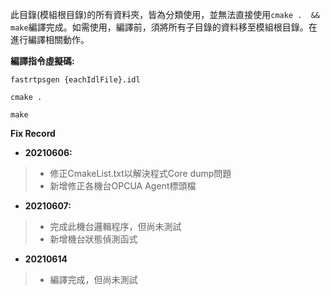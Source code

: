 此目錄(模組根目錄)的所有資料夾，皆為分類使用，並無法直接使用`cmake .  && make`編譯完成。如需使用，編譯前，須將所有子目錄的資料移至模組根目錄。在進行編譯相關動作。

**編譯指令虛擬碼:**
```
fastrtpsgen {eachIdlFile}.idl

cmake .

make
```

**Fix Record**

- **20210606:**
>- 修正CmakeList.txt以解決程式Core dump問題
>- 新增修正各機台OPCUA Agent標頭檔

- **20210607:**
>- 完成此機台邏輯程序，但尚未測試
>- 新增機台狀態偵測函式

- **20210614**
>- 編譯完成，但尚未測試